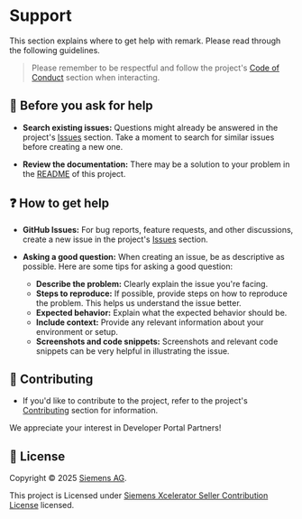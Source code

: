 <!--
SPDX-FileCopyrightText: 2025 Siemens AG

SPDX-License-Identifier: LicenseRef-SiemensXceleratorSellerContributionLicense
-->

# Support

This section explains where to get help with remark. Please read through the following guidelines.

> Please remember to be respectful and follow the project's [Code of Conduct] section when interacting.

## 🔎 Before you ask for help

* **Search existing issues:**  Questions might already be answered in the project's [Issues] section. Take a moment to search for similar issues before creating a new one.

* **Review the documentation:**  There may be a solution to your problem in the [README] of this project.

## ❓ How to get help

* **GitHub Issues:**  For bug reports, feature requests, and other discussions, create a new issue in the project's [Issues] section.

* **Asking a good question:** When creating an issue,  be as descriptive as possible. Here are some tips for asking a good question:
    * **Describe the problem:** Clearly explain the issue you're facing.
    * **Steps to reproduce:** If possible, provide steps on how to reproduce the problem. This helps us understand the issue better.
    * **Expected behavior:** Explain what the expected behavior should be.
    * **Include context:** Provide any relevant information about your environment or setup.
    * **Screenshots and code snippets:**  Screenshots and relevant code snippets can be very helpful in illustrating the issue.

## 🚀 Contributing

* If you'd like to contribute to the project, refer to the project's [Contributing] section for information.

We appreciate your interest in Developer Portal Partners!

## 📝 License

Copyright © 2025 [Siemens AG].

This project is Licensed under [Siemens Xcelerator Seller Contribution License](./LICENSE.md) licensed.

<!-- MARKDOWN LINKS -->
[Issues]: https://github.com/yagizhanNY/developer-portal-partners/issues
[Code of Conduct]: /CODEOFCONDUCT.md
[Contributing]: /CONTRIBUTING.md
[README]: /README.md
[Siemens AG]: https://www.siemens.com/
